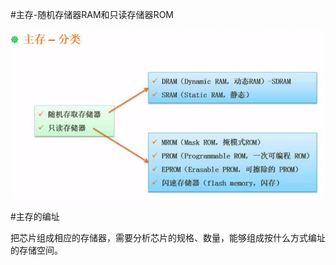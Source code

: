 #主存-随机存储器RAM和只读存储器ROM

![](/imgs/1.2.13-1主存分类.png)

#主存的编址

把芯片组成相应的存储器，需要分析芯片的规格、数量，能够组成按什么方式编址的存储空间。